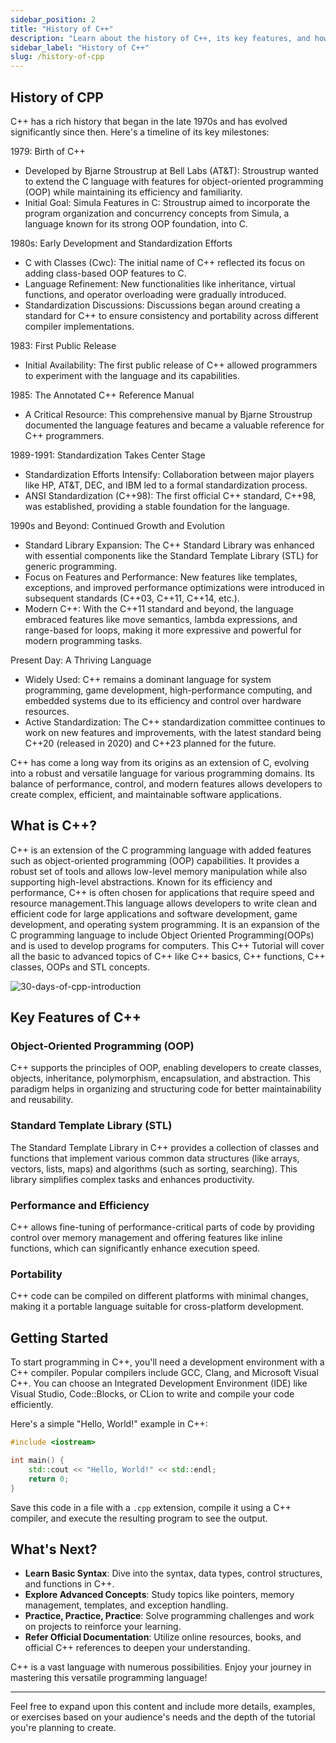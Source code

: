 ```yaml
---
sidebar_position: 2
title: "History of C++"
description: "Learn about the history of C++, its key features, and how it has evolved over time."
sidebar_label: "History of C++"
slug: /history-of-cpp
---
```


## History of CPP
C++ has a rich history that began in the late 1970s and has evolved significantly since then. Here's a timeline of its key milestones:

1979: Birth of C++

- Developed by Bjarne Stroustrup at Bell Labs (AT&T): Stroustrup wanted to extend the C language with features for object-oriented programming (OOP) while maintaining its efficiency and familiarity.
- Initial Goal: Simula Features in C: Stroustrup aimed to incorporate the program organization and concurrency concepts from Simula, a language known for its strong OOP foundation, into C.

1980s: Early Development and Standardization Efforts

- C with Classes (Cwc): The initial name of C++ reflected its focus on adding class-based OOP features to C.
- Language Refinement: New functionalities like inheritance, virtual functions, and operator overloading were gradually introduced.
- Standardization Discussions: Discussions began around creating a standard for C++ to ensure consistency and portability across different compiler implementations.

1983: First Public Release

- Initial Availability: The first public release of C++ allowed programmers to experiment with the language and its capabilities.

1985: The Annotated C++ Reference Manual

- A Critical Resource: This comprehensive manual by Bjarne Stroustrup documented the language features and became a valuable reference for C++ programmers.

1989-1991: Standardization Takes Center Stage

- Standardization Efforts Intensify: Collaboration between major players like HP, AT&T, DEC, and IBM led to a formal standardization process.
- ANSI Standardization (C++98): The first official C++ standard, C++98, was established, providing a stable foundation for the language.

1990s and Beyond: Continued Growth and Evolution

- Standard Library Expansion: The C++ Standard Library was enhanced with essential components like the Standard Template Library (STL) for generic programming.
- Focus on Features and Performance: New features like templates, exceptions, and improved performance optimizations were introduced in subsequent standards (C++03, C++11, C++14, etc.).
- Modern C++: With the C++11 standard and beyond, the language embraced features like move semantics, lambda expressions, and range-based for loops, making it more expressive and powerful for modern programming tasks.

Present Day: A Thriving Language

- Widely Used: C++ remains a dominant language for system programming, game development, high-performance computing, and embedded systems due to its efficiency and control over hardware resources.
- Active Standardization: The C++ standardization committee continues to work on new features and improvements, with the latest standard being C++20 (released in 2020) and C++23 planned for the future.


C++ has come a long way from its origins as an extension of C, evolving into a robust and versatile language for various programming domains. Its balance of performance, control, and modern features allows developers to create complex, efficient, and maintainable software applications.
## What is C++?

C++ is an extension of the C programming language with added features such as object-oriented programming (OOP) capabilities. It provides a robust set of tools and allows low-level memory manipulation while also supporting high-level abstractions. Known for its efficiency and performance, C++ is often chosen for applications that require speed and resource management.This language allows developers to write clean and efficient code for large applications and software development, game development, and operating system programming. It is an expansion of the C programming language to include Object Oriented Programming(OOPs) and is used to develop programs for computers. This C++ Tutorial will cover all the basic to advanced topics of C++ like C++ basics, C++ functions, C++ classes, OOPs and STL concepts.

![30-days-of-cpp-introduction](../../static/img/day-01/history-of-cpp.png)

## Key Features of C++

### Object-Oriented Programming (OOP)

C++ supports the principles of OOP, enabling developers to create classes, objects, inheritance, polymorphism, encapsulation, and abstraction. This paradigm helps in organizing and structuring code for better maintainability and reusability.

### Standard Template Library (STL)

The Standard Template Library in C++ provides a collection of classes and functions that implement various common data structures (like arrays, vectors, lists, maps) and algorithms (such as sorting, searching). This library simplifies complex tasks and enhances productivity.

### Performance and Efficiency

C++ allows fine-tuning of performance-critical parts of code by providing control over memory management and offering features like inline functions, which can significantly enhance execution speed.

### Portability

C++ code can be compiled on different platforms with minimal changes, making it a portable language suitable for cross-platform development.

## Getting Started

To start programming in C++, you'll need a development environment with a C++ compiler. Popular compilers include GCC, Clang, and Microsoft Visual C++. You can choose an Integrated Development Environment (IDE) like Visual Studio, Code::Blocks, or CLion to write and compile your code efficiently.

Here's a simple "Hello, World!" example in C++:

```cpp
#include <iostream>

int main() {
    std::cout << "Hello, World!" << std::endl;
    return 0;
}
```

Save this code in a file with a `.cpp` extension, compile it using a C++ compiler, and execute the resulting program to see the output.

## What's Next?

- **Learn Basic Syntax**: Dive into the syntax, data types, control structures, and functions in C++.
- **Explore Advanced Concepts**: Study topics like pointers, memory management, templates, and exception handling.
- **Practice, Practice, Practice**: Solve programming challenges and work on projects to reinforce your learning.
- **Refer Official Documentation**: Utilize online resources, books, and official C++ references to deepen your understanding.

C++ is a vast language with numerous possibilities. Enjoy your journey in mastering this versatile programming language!

---

Feel free to expand upon this content and include more details, examples, or exercises based on your audience's needs and the depth of the tutorial you're planning to create.
